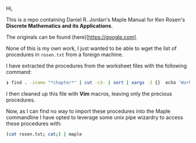 Hi,

This is a repo containing Daniel R. Jordan's Maple Manual for Ken Rosen's __Discrete Mathematics and its Applications__.

The originals can be found (here)[https://google.com].

None of this is my own work, I just wanted to be able to wget the list of procedures in `rosen.txt` from a foreign machine.

I have extracted the procedures from the worksheet files with the following command:
```sh
❯ find . -iname "*chapter*" | cut -c3- | sort | xargs -I {}  echo 'Worksheet[WorksheetToMapleText]("./{}");' | maple > out.txt
```

I then cleaned up this file with **Vim** macros, leaving only the precious procedures.

Now, as I can find no way to import these procedures into the Maple commandline I have opted to leverage some unix pipe wizardry to access these procedures with:
```sh
(cat rosen.txt; cat;) | maple
```
